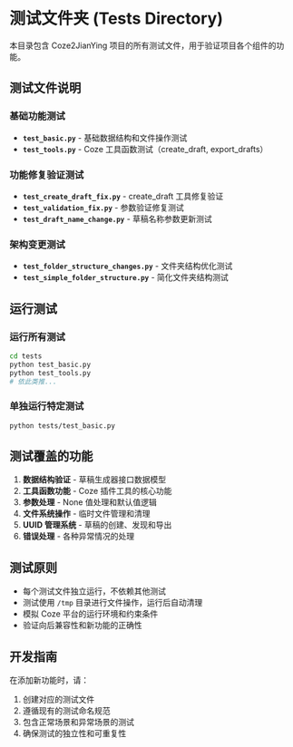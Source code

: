 # 测试文件夹 (Tests Directory)

本目录包含 Coze2JianYing 项目的所有测试文件，用于验证项目各个组件的功能。

## 测试文件说明

### 基础功能测试
- **`test_basic.py`** - 基础数据结构和文件操作测试
- **`test_tools.py`** - Coze 工具函数测试（create_draft, export_drafts）

### 功能修复验证测试
- **`test_create_draft_fix.py`** - create_draft 工具修复验证
- **`test_validation_fix.py`** - 参数验证修复测试
- **`test_draft_name_change.py`** - 草稿名称参数更新测试

### 架构变更测试
- **`test_folder_structure_changes.py`** - 文件夹结构优化测试
- **`test_simple_folder_structure.py`** - 简化文件夹结构测试

## 运行测试

### 运行所有测试
```bash
cd tests
python test_basic.py
python test_tools.py
# 依此类推...
```

### 单独运行特定测试
```bash
python tests/test_basic.py
```

## 测试覆盖的功能

1. **数据结构验证** - 草稿生成器接口数据模型
2. **工具函数功能** - Coze 插件工具的核心功能
3. **参数处理** - None 值处理和默认值逻辑
4. **文件系统操作** - 临时文件管理和清理
5. **UUID 管理系统** - 草稿的创建、发现和导出
6. **错误处理** - 各种异常情况的处理

## 测试原则

- 每个测试文件独立运行，不依赖其他测试
- 测试使用 `/tmp` 目录进行文件操作，运行后自动清理
- 模拟 Coze 平台的运行环境和约束条件
- 验证向后兼容性和新功能的正确性

## 开发指南

在添加新功能时，请：
1. 创建对应的测试文件
2. 遵循现有的测试命名规范
3. 包含正常场景和异常场景的测试
4. 确保测试的独立性和可重复性